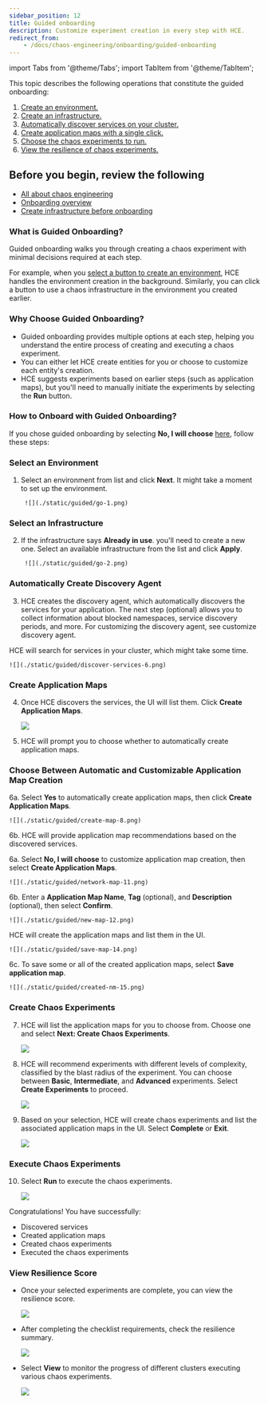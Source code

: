 ```yaml
---
sidebar_position: 12
title: Guided onboarding
description: Customize experiment creation in every step with HCE.
redirect_from:
    - /docs/chaos-engineering/onboarding/guided-onboarding
---
```


import Tabs from '@theme/Tabs';
import TabItem from '@theme/TabItem';

This topic describes the following operations that constitute the guided onboarding:
1. [Create an environment.](#select-an-environment)
2. [Create an infrastructure.](#select-an-infrastructure)
3. [Automatically discover services on your cluster.](#automatically-create-discovery-agent)
4. [Create application maps with a single click.](#create-application-maps)
5. [Choose the chaos experiments to run.](#create-chaos-experiments)
6. [View the resilience of chaos experiments.](#view-resilience-score)

## Before you begin, review the following

* [All about chaos engineering](/docs/chaos-engineering/concepts/chaos101)
* [Onboarding overview](/docs/chaos-engineering/getting-started/onboarding/)
* [Create infrastructure before onboarding](/docs/chaos-engineering/getting-started/onboarding/#prerequisites-to-automated-and-guided-onboarding)


### What is Guided Onboarding?
Guided onboarding walks you through creating a chaos experiment with minimal decisions required at each step.

For example, when you [select a button to create an environment](/docs/chaos-engineering/getting-started/onboarding/guided-onboarding#select-an-environment), HCE handles the environment creation in the background. Similarly, you can click a button to use a chaos infrastructure in the environment you created earlier.

### Why Choose Guided Onboarding?

- Guided onboarding provides multiple options at each step, helping you understand the entire process of creating and executing a chaos experiment.
- You can either let HCE create entities for you or choose to customize each entity's creation.
- HCE suggests experiments based on earlier steps (such as application maps), but you'll need to manually initiate the experiments by selecting the **Run** button.

### How to Onboard with Guided Onboarding?

If you chose guided onboarding by selecting **No, I will choose** [here](/docs/chaos-engineering/getting-started/onboarding/#onboarding), follow these steps:

### Select an Environment

1. Select an environment from list and click **Next**. It might take a moment to set up the environment.

        ![](./static/guided/go-1.png)

### Select an Infrastructure

2. If the infrastructure says **Already in use**. you'll need to create a new one. Select an available infrastructure from the list and click **Apply**.

        ![](./static/guided/go-2.png)

### Automatically Create Discovery Agent

3. HCE creates the discovery agent, which automatically discovers the services for your application. The next step (optional) allows you to collect information about blocked namespaces, service discovery periods, and more. For customizing the discovery agent, see customize discovery agent.

HCE will search for services in your cluster, which might take some time.

    ![](./static/guided/discover-services-6.png)

### Create Application Maps

4. Once HCE discovers the services, the UI will list them. Click **Create Application Maps**.

    ![](./static/guided/discovery-complete-7.png)

5. HCE will prompt you to choose whether to automatically create application maps.

### Choose Between Automatic and Customizable Application Map Creation

<Tabs>
 <TabItem value="Automatic">

6a. Select **Yes** to automatically create application maps, then click **Create Application Maps**.

    ![](./static/guided/create-map-8.png)

6b. HCE will provide application map recommendations based on the discovered services.

</TabItem>

<TabItem value="Customize">

6a. Select **No, I will choose** to customize application map creation, then select **Create Application Maps**.

    ![](./static/guided/network-map-11.png)

6b. Enter a **Application Map Name**, **Tag** (optional), and **Description** (optional), then select **Confirm**.

    ![](./static/guided/new-map-12.png)

HCE will create the application maps and list them in the UI.

    ![](./static/guided/save-map-14.png)

6c. To save some or all of the created application maps, select **Save application map**.

    ![](./static/guided/created-nm-15.png)

</TabItem>
</Tabs>

### Create Chaos Experiments

7. HCE will list the application maps for you to choose from. Choose one and select **Next: Create Chaos Experiments**.

    ![](./static/guided/list-map-10.png)

8. HCE will recommend experiments with different levels of complexity, classified by the blast radius of the experiment. You can choose between **Basic**, **Intermediate**, and **Advanced** experiments. Select **Create Experiments** to proceed.

    ![](./static/guided/choose-exp-17.png)

9. Based on your selection, HCE will create chaos experiments and list the associated application maps in the UI. Select **Complete** or **Exit**.

    ![](./static/guided/done-creating-19.png)

### Execute Chaos Experiments

10. Select **Run** to execute the chaos experiments.

    ![](./static/guided/sample-exp-20.png)

Congratulations! You have successfully:

 - Discovered services
 - Created application maps
 - Created chaos experiments
 - Executed the chaos experiments

### View Resilience Score

- Once your selected experiments are complete, you can view the resilience score.

    ![](./static/guided/res-score-22.png)

- After completing the checklist requirements, check the resilience summary.

    ![](./static/guided/view-progress-23.png)

- Select **View** to monitor the progress of different clusters executing various chaos experiments.

    ![](./static/guided/view-cluster-res-24.png)

